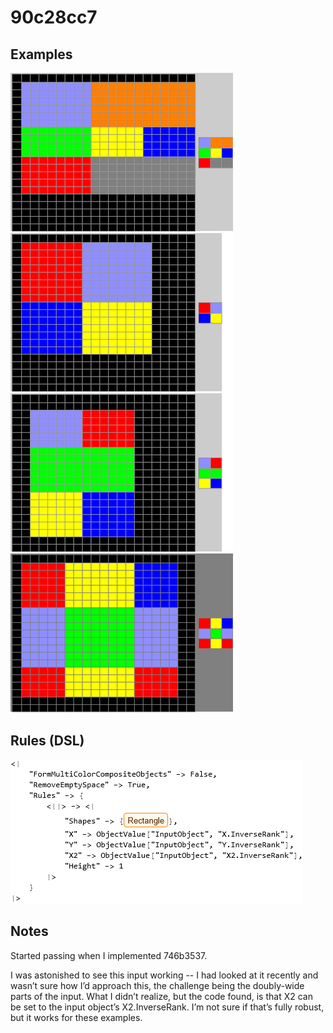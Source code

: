 # 90c28cc7

## Examples

![ARC examples for 90c28cc7](examples.png?raw=true)

## Rules (DSL)

![DSL rules for 90c28cc7](rules.png?raw=true)

## Notes
Started passing when I implemented 746b3537.

I was astonished to see this input working -- I had looked at it recently and wasn’t sure how I’d approach this, the challenge being the doubly-wide parts of the input. What I didn’t realize, but the code found, is that X2 can be set to the input object’s X2.InverseRank. I’m not sure if that’s fully robust, but it works for these examples.
